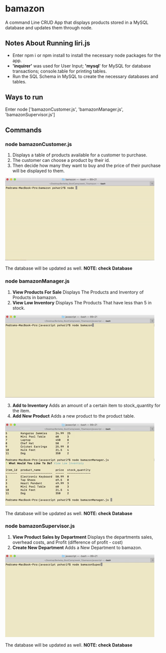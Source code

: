 # bamazon
A command Line CRUD App that displays products stored in a MySQL database and updates them through node.

## Notes About Running liri.js 
 * Enter npm i or npm install to install the necessary node packages for the app.
 * __'inquirer'__ was used for User Input; __'mysql__' for MySQL for database transactions; 
 	console.table for printing tables.
 * Run the SQL Schema in MySQL to create the necessary databases and tables.

## Ways to run 
 
 Enter node <filename> ['bamazonCustomer.js', 'bamazonManager.js', 'bamazonSupervisor.js']

## Commands 

### node bamazonCustomer.js
1. Displays a table of products available for a customer to purchase. 
2. The customer can choose a product by their id. 
3. Then decide how many they want to buy and the price of their purchase will be displayed to them.


![bamazonCustomer gif](/README_GIFS/bamazonCustomer.gif)

The database will be updated as well. **NOTE: check Database** 

### node bamazonManager.js
1. __View Products For Sale__ Displays The Products and Inventory of Products in bamazon.
2. __View Low Inventory__ Displays The Products That have less than 5 in stock.

![bamazonCustomer gif](/README_GIFS/bamazonManager1.gif)

3. __Add to Inventory__ Adds an amount of a certain item to stock_quantity for the item.
4. __Add New Product__ Adds a new product to the product table. 


![bamazonCustomer gif](/README_GIFS/bamazonManager2.gif)

The database will be updated as well. **NOTE: check Database** 

### node bamazonSupervisor.js
1. __View Product Sales by Department__ Displays the departments sales, overhead costs, 
and Profit (difference of profit - cost)
2. __Create New Department__ Adds a New Department to bamazon.

![bamazonCustomer gif](/README_GIFS/bamazonSupervisor.gif)

The database will be updated as well. **NOTE: check Database** 
     

